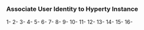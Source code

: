 ### Associate User Identity to Hyperty Instance

1- 
2- 
3-
4-
5-
6-
7-
8-
9-
10-
11-
12-
13-
14-
15-
16-
